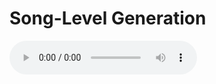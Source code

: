 # Song-Level Generation
<!-- 在 Markdown 文件中插入音频 -->
<audio controls>
  <source src="reels_simple_chords_418.mid_2_0.mp3" type="audio/mpeg">
  Your browser does not support the audio element.
</audio>
